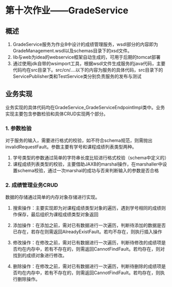 # 第十次作业——GradeService

## 概述

1. GradeService服务为作业8中设计的成绩管理服务，wsdl部分的内容即为GradeManagement.wsdl以及schemas目录下的xsd文件。
2. lib与web为idea的webservice框架自动生成的，可用于后期的tomcat部署
3. 通过使用jdk自带的wsimport工具，根据wsdl文件生成服务的java代码，主要代码均在src目录下。src/cn/....以下的内容为服务的具体代码，src目录下的ServicePublisher类和TestService类分别负责服务的发布与测试

## 业务实现

业务实现的具体代码均在GradeService_GradeServiceEndpointImpl类中。业务实现主要包含参数检验和具体CRUD实现两个部分。

### 1. 参数检验

对于服务的输入，需要进行格式的校验，如不符合schema规范，则需抛出invalidRequestFault。参数主要有学号和课程成绩列表类型两种。
1. 学号类型的参数通过简单的字符串长度比较进行格式校验（schema中定义的）
2. 课程成绩列表类型的校验，主要借助JAXB的marshal操作，在marshaller中设置schema校验，通过一次marshal的成功与否来判断输入的参数是否合格

### 2. 成绩管理业务CRUD
数据的存储通过简单的内存对象存储进行实现。
1. 搜索操作：主要实现即为对课程成绩类型对象的遍历，遇到学号相同的成绩则作保存，最后组织为课程成绩类型对象返回

2. 添加操作：在添加之前，需对已有数据进行一次遍历，判断待添加的数据是否已存在，若存在则需返回AlreadyExistFault。若均不存在，则执行插入操作

3. 修改操作：在修改之前，需对已有数据进行一次遍历，判断待修改的成绩项是否均在内存中，若有不存在的，则需返回CannotFindFault。若均存在，则对找到的成绩对象进行修改。

4. 删除操作：在修改之前，需对已有数据进行一次遍历，判断待删除的成绩项是否均在内存中，若有不存在的，则需返回CannotFindFault。若均存在，则执行删除操作。

